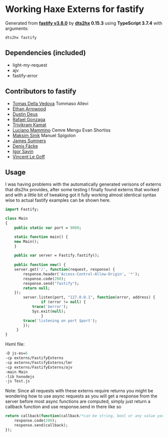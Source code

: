 # Working Haxe Externs for fastify

Generated from **[fastify v3.8.0](https://www.fastify.io/)** by **[dts2hx](https://github.com/haxiomic/dts2hx) 0.15.3** using **TypeScript 3.7.4** with arguments:

	dts2hx fastify

## Dependencies (included)
- light-my-request
- ajv
- fastify-error

## Contributors to fastify
- [Tomas Della Vedova](http://delved.org)
Tommaso Allevi
- [Ethan Arrowood](https://github.com/Ethan-Arrowood)
- [Dustin Deus](http://starptech.de)
- [Rafael Gonzaga](https://github.com/rafaelgss)
- [Trivikram Kamat](http://trivikr.github.io)
- [Luciano Mammino](https://loige.co)
Cemre Mengu
Evan Shortiss
- [Maksim Sinik](https://maksim.dev)
Manuel Spigolon
- [James Sumners](https://james.sumners.info)
- [Denis Fäcke](https://github.com/SerayaEryn)
- [Igor Savin](https://github.com/kibertoad)
- [Vincent Le Goff](https://github.com/zekth)
## Usage
I was having problems with the automatically generated verisons of externs that dts2hx provides, after some testing I finally found externs that worked and with a little bit of tweaking got it fully working almost identical syntax wise to actual fastify examples can be shown here. 
```Haxe
import Fastify; 

class Main
{
    public static var port = 9000;

    static function main() {
	new Main();
    }
    
    public var server = Fastify.fastify(); 
    
    public function new() { 
	server.get('/', function(request, response) {
		response.header('Access-Control-Allow-Origin', '*');
		response.code(200); 
		response.send("fastify"); 
		return null; 
	});
    	server.listen(port, "127.0.0.1", function(error, address) {
            	if (error != null) {
			trace('$error'); 
			Sys.exit(null);
            	}
		trace('listening on port $port'); 
        });
     }
}
```
Hxml file: 
```Haxe
-D js-es=6
-cp externs/FastifyExterns
-cp externs/FastifyExterns/lmr
-cp externs/FastifyExterns/ajv
-main Main
-lib hxnodejs
-js Test.js
```
Note: Since all requests with these externs require returns you might be wondering how to use async requests as you will get a response from the server before most async functions are computed, simply just return a callback function and use response.send in there like so
```Haxe
return callback(function(callback/*can be string, bool or any value you want processed async*/) { 
	response.code(200);
	response.send(callback);
});
```
